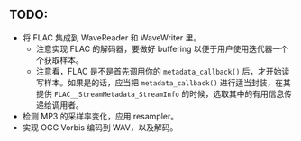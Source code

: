 ## TODO:
* 将 FLAC 集成到 WaveReader 和 WaveWriter 里。
	* 注意实现 FLAC 的解码器，要做好 buffering 以便于用户使用迭代器一个个获取样本。
	* 注意看，FLAC 是不是首先调用你的 `metadata_callback()` 后，才开始读写样本。如果是的话，应当把 `metadata_callback()` 进行适当封装，在其提供 `FLAC__StreamMetadata_StreamInfo` 的时候，选取其中的有用信息传递给调用者。
* 检测 MP3 的采样率变化，应用 resampler。
* 实现 OGG Vorbis 编码到 WAV，以及解码。
